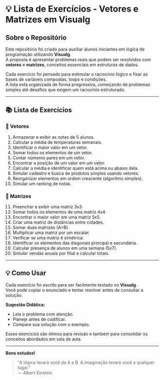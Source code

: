 # 💡 Lista de Exercícios - Vetores e Matrizes em Visualg

## Sobre o Repositório

Este repositório foi criado para auxiliar alunos iniciantes em lógica de programação utilizando **Visualg**.  
A proposta é apresentar problemas reais que podem ser resolvidos com **vetores** e **matrizes**, conceitos essenciais em estruturas de dados.

Cada exercício foi pensado para estimular o raciocínio lógico e fixar as bases de variáveis compostas, loops e condições.  
A lista está organizada de forma progressiva, começando de problemas simples até desafios que exigem um raciocínio estruturado.

---

## 📚 Lista de Exercícios

### 🔢 Vetores

1. Armazenar e exibir as notas de 5 alunos.
2. Calcular a média de temperaturas semanais.
3. Identificar o maior valor em um vetor.
4. Somar todos os elementos de um vetor.
5. Contar números pares em um vetor.
6. Encontrar a posição de um valor em um vetor.
7. Calcular a média e identificar quem está acima ou abaixo dela.
8. Simular cadastro e busca de produtos simples usando vetores.
9. Reorganizar elementos em ordem crescente (algoritmo simples).
10. Simular um ranking de notas.

### 🧮 Matrizes

11. Preencher e exibir uma matriz 3x3.
12. Somar todos os elementos de uma matriz 4x4.
13. Encontrar o maior valor em uma matriz 5x5.
14. Criar uma matriz de distâncias entre cidades.
15. Somar duas matrizes (A+B).
16. Multiplicar uma matriz por um escalar.
17. Verificar se uma matriz é simétrica.
18. Identificar os elementos das diagonais principal e secundária.
19. Calcular presença de alunos em uma semana (5x7).
20. Simular vendas anuais por filial e calcular totais.

---

## 💡 Como Usar

Cada exercício foi escrito para ser facilmente testado no **Visualg**.  
Você pode copiar o enunciado e tentar resolver antes de consultar a solução.

**Sugestão Didática:**

- Leia o problema com atenção.
- Planeje antes de codificar.
- Compare sua solução com o exemplo.

Esses exercícios são ótimos para revisão e também para consolidar os conceitos abordados em sala de aula.

---

**Bons estudos!**

> "A lógica levará você de A a B. A imaginação levará você a qualquer lugar."  
> — Albert Einstein
